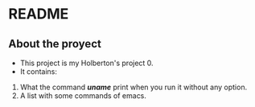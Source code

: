# README

## About the proyect

- This project is my Holberton's project 0.
- It contains:
1. What the command ***uname*** print when you run it without any option.
2. A list with some commands of emacs.